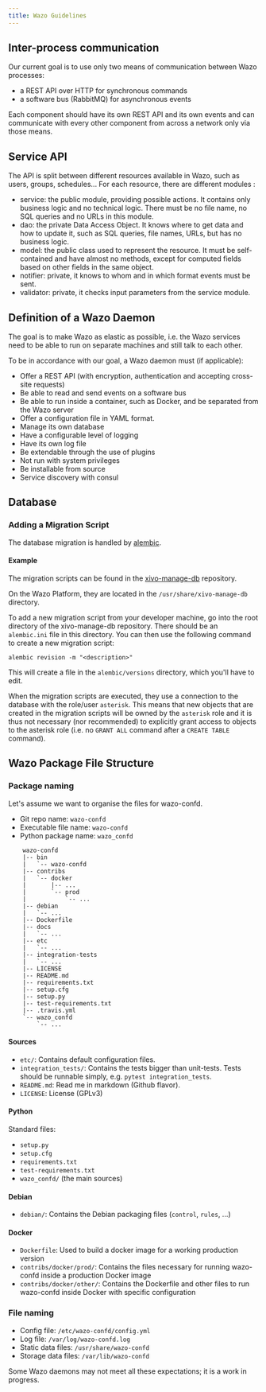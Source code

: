 ```yaml
---
title: Wazo Guidelines
---
```


## Inter-process communication

Our current goal is to use only two means of communication between Wazo processes:

- a REST API over HTTP for synchronous commands
- a software bus (RabbitMQ) for asynchronous events

Each component should have its own REST API and its own events and can communicate with every other
component from across a network only via those means.

## Service API

The API is split between different resources available in Wazo, such as users, groups, schedules...
For each resource, there are different modules :

- service: the public module, providing possible actions. It contains only business logic and no
  technical logic. There must be no file name, no SQL queries and no URLs in this module.
- dao: the private Data Access Object. It knows where to get data and how to update it, such as SQL
  queries, file names, URLs, but has no business logic.
- model: the public class used to represent the resource. It must be self-contained and have almost
  no methods, except for computed fields based on other fields in the same object.
- notifier: private, it knows to whom and in which format events must be sent.
- validator: private, it checks input parameters from the service module.

## Definition of a Wazo Daemon

The goal is to make Wazo as elastic as possible, i.e. the Wazo services need to be able to run on
separate machines and still talk to each other.

To be in accordance with our goal, a Wazo daemon must (if applicable):

- Offer a REST API (with encryption, authentication and accepting cross-site requests)
- Be able to read and send events on a software bus
- Be able to run inside a container, such as Docker, and be separated from the Wazo server
- Offer a configuration file in YAML format.
- Manage its own database
- Have a configurable level of logging
- Have its own log file
- Be extendable through the use of plugins
- Not run with system privileges
- Be installable from source
- Service discovery with consul

## Database

### Adding a Migration Script

The database migration is handled by [alembic](https://alembic.readthedocs.org).

#### Example

The migration scripts can be found in the
[xivo-manage-db](https://github.com/wazo-platform/xivo-manage-db) repository.

On the Wazo Platform, they are located in the `/usr/share/xivo-manage-db` directory.

To add a new migration script from your developer machine, go into the root directory of the
xivo-manage-db repository. There should be an `alembic.ini` file in this directory. You can then use
the following command to create a new migration script:

```
alembic revision -m "<description>"
```

This will create a file in the `alembic/versions` directory, which you'll have to edit.

When the migration scripts are executed, they use a connection to the database with the role/user
`asterisk`. This means that new objects that are created in the migration scripts will be owned by
the `asterisk` role and it is thus not necessary (nor recommended) to explicitly grant access to
objects to the asterisk role (i.e. no `GRANT ALL` command after a `CREATE TABLE` command).

## Wazo Package File Structure

### Package naming

Let's assume we want to organise the files for wazo-confd.

- Git repo name: `wazo-confd`
- Executable file name: `wazo-confd`
- Python package name: `wazo_confd`

```
    wazo-confd
    |-- bin
    |   `-- wazo-confd
    |-- contribs
    |   `-- docker
    |       |-- ...
    |       `-- prod
    |           `-- ...
    |-- debian
    |   `-- ...
    |-- Dockerfile
    |-- docs
    |   `-- ...
    |-- etc
    |   `-- ...
    |-- integration-tests
    |   `-- ...
    |-- LICENSE
    |-- README.md
    |-- requirements.txt
    |-- setup.cfg
    |-- setup.py
    |-- test-requirements.txt
    |-- .travis.yml
    `-- wazo_confd
        `-- ...
```

#### Sources

- `etc/`: Contains default configuration files.
- `integration_tests/`: Contains the tests bigger than unit-tests. Tests should be runnable simply,
  e.g. `pytest integration_tests`.
- `README.md`: Read me in markdown (Github flavor).
- `LICENSE`: License (GPLv3)

#### Python

Standard files:

- `setup.py`
- `setup.cfg`
- `requirements.txt`
- `test-requirements.txt`
- `wazo_confd/` (the main sources)

#### Debian

- `debian/`: Contains the Debian packaging files (`control`, `rules`, ...)

#### Docker

- `Dockerfile`: Used to build a docker image for a working production version
- `contribs/docker/prod/`: Contains the files necessary for running wazo-confd inside a production
  Docker image
- `contribs/docker/other/`: Contains the Dockerfile and other files to run wazo-confd inside Docker
  with specific configuration

### File naming

- Config file: `/etc/wazo-confd/config.yml`
- Log file: `/var/log/wazo-confd.log`
- Static data files: `/usr/share/wazo-confd`
- Storage data files: `/var/lib/wazo-confd`

Some Wazo daemons may not meet all these expectations; it is a work in progress.
